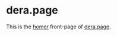 # dera.page

This is the [homer](https://github.com/bastienwirtz/homer/) front-page of [dera.page](https://dera.page).
